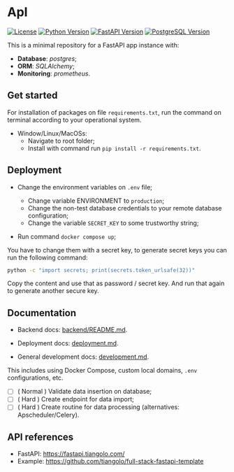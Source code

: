 # ApI
[![License](https://img.shields.io/badge/License-MIT-blue.svg)](https://opensource.org/licenses/MIT)
[![Python Version](https://img.shields.io/badge/Python-3.7%20|%203.8%20|%203.9-blue)](https://www.python.org/downloads/)
[![FastAPI Version](https://img.shields.io/badge/FastAPI-0.110.1-blue)](https://fastapi.tiangolo.com/)
[![PostgreSQL Version](https://img.shields.io/badge/PostgreSQL-13-blue)](https://www.postgresql.org/)

This is a minimal repository for a FastAPI app instance with:

- **Database**: _postgres_;
- **ORM**: _SQLAlchemy_;
- **Monitoring**: _prometheus_.

## Get started

For installation of packages on file `requirements.txt`, run the command on terminal according to your operational system.

* Window/Linux/MacOSs:
    - Navigate to root folder;
    - Install with command run `pip install -r requirements.txt`.

## Deployment

* Change the environment variables on `.env` file;
    - Change variable ENVIRONMENT to `production`;
    - Change the non-test database credentials to your remote database configuration;
    - Change the variable `SECRET_KEY` to some trustworthy string;

* Run command `docker compose up`;

You have to change them with a secret key, to generate secret keys you can run the following command:

```bash
python -c "import secrets; print(secrets.token_urlsafe(32))"
```

Copy the content and use that as password / secret key. And run that again to generate another secure key.

## Documentation

- Backend docs: [backend/README.md](./backend/README.md).

- Deployment docs: [deployment.md](./deployment.md).

- General development docs: [development.md](./development.md).

This includes using Docker Compose, custom local domains, `.env` configurations, etc.

- [ ] ( Normal ) Validate data insertion on database;
- [ ] (  Hard  ) Create endpoint for data import;
- [ ] (  Hard  ) Create routine for data processing (alternatives: Apscheduler/Celery).

## API references

- FastAPI: https://fastapi.tiangolo.com/
- Example: https://github.com/tiangolo/full-stack-fastapi-template

